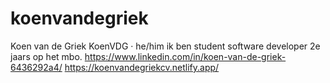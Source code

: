 # koenvandegriek


Koen van de Griek KoenVDG · he/him
ik ben student software developer 2e jaars op het mbo.
https://www.linkedin.com/in/koen-van-de-griek-6436292a4/
https://koenvandegriekcv.netlify.app/

